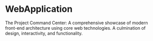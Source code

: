 # WebApplication
The Project Command Center: A comprehensive showcase of modern front-end architecture using core web technologies. A culmination of design, interactivity, and functionality.
